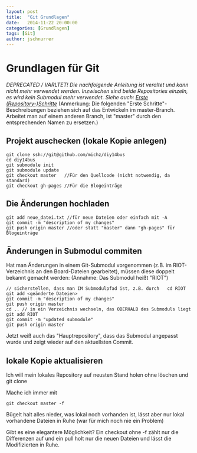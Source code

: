 ```yaml
---
layout: post
title:  "Git Grundlagen"
date:   2014-11-22 20:00:00
categories: [Grundlagen]
tags: [Git]
author: jschnurrer
---
```


# Grundlagen für Git
*DEPRECATED / VARLTET! Die nachfolgende Anleitung ist veraltet und kann
nicht mehr verwendet werden. Inzwischen sind beide Repositories einzeln,
es wird kein Submodul mehr verwendet.
Siehe auch: [Erste (Repository-)Schritte](http://michz.github.io/diy14bus/2014/12/Erste-Repo-Schritte/)*
(Anmerkung: Die folgenden "Erste Schritte"-Beschreibungen beziehen sich auf das
Entwickeln im master-Branch. Arbeitet man auf einem anderen Branch, ist "master"
durch den entsprechenden Namen zu ersetzen.)

## Projekt auschecken (lokale Kopie anlegen)

    git clone ssh://git@github.com/michz/diy14bus
    cd diy14bus
    git submodule init
    git submodule update
    git checkout master   //Für den Quellcode (nicht notwendig, da standard)
    git checkout gh-pages //Für die Blogeinträge

## Die Änderungen hochladen

    git add neue_datei.txt //für neue Dateien oder einfach mit -A
    git commit -m "description of my changes"
    git push origin master //oder statt "master" dann "gh-pages" für Blogeinträge

## Änderungen in Submodul commiten
Hat man Änderungen in einem Git-Submodul vorgenommen (z.B. im RIOT-Verzeichnis an den
Board-Dateien gearbeitet), müssen diese doppelt bekannt gemacht werden:
(Annahme: Das Submodul heißt "RIOT")

    // sicherstellen, dass man IM Submodulpfad ist, z.B. durch   cd RIOT
    git add <geänderte Dateien>
    git commit -m "description of my changes"
    git push origin master
    cd .. // in ein Verzeichnis wechseln, das OBERHALB des Submoduls liegt
    git add RIOT
    git commit -m "updated submodule"
    git push origin master

Jetzt weiß auch das "Hauptrepository", dass das Submodul angepasst wurde und
zeigt wieder auf den aktuellsten Commit.

## lokale Kopie aktualisieren
Ich will mein lokales Repository auf neusten Stand holen ohne löschen und git clone

Mache ich immer mit

    git checkout master -f

Bügelt halt alles nieder, was lokal noch vorhanden ist, lässt aber nur lokal vorhandene Dateien in Ruhe (war für mich noch nie ein Problem)

Gibt es eine elegantere Möglichkeit? Ein checkout ohne -f zählt nur die Differenzen auf und ein pull holt nur die neuen Dateien und lässt die Modifizierten in Ruhe.



